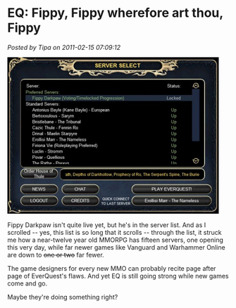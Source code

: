 # EQ: Fippy, Fippy wherefore art thou, Fippy

*Posted by Tipa on 2011-02-15 07:09:12*

[![](../../../uploads/2011/02/eqgame-2011-02-15-07-00-56-91-480x356.jpg "Server list")](../../../uploads/2011/02/eqgame-2011-02-15-07-00-56-91.jpg)

Fippy Darkpaw isn't quite live yet, but he's in the server list. And as I scrolled -- yes, this list is so long that it scrolls -- through the list, it struck me how a near-twelve year old MMORPG has fifteen servers, one opening this very day, while far newer games like Vanguard and Warhammer Online are down to ~~one or two~~ far fewer.

The game designers for every new MMO can probably recite page after page of EverQuest's flaws. And yet EQ is still going strong while new games come and go.

Maybe they're doing something right?

